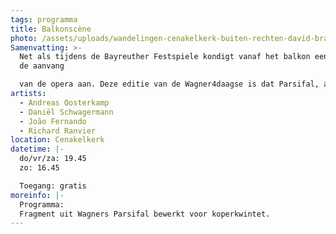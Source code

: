```yaml
---
tags: programma
title: Balkonscène
photo: /assets/uploads/wandelingen-cenakelkerk-buiten-rechten-david-brand-met-naam.jpg
Samenvatting: >-
  Net als tijdens de Bayreuther Festspiele kondigt vanaf het balkon een fanfare
  de aanvang

  van de opera aan. Deze editie van de Wagner4daagse is dat Parsifal, acte 3.
artists:
  - Andreas Oosterkamp
  - Daniël Schwagermann
  - João Fernando
  - Richard Ranvier
location: Cenakelkerk
datetime: |-
  do/vr/za: 19.45
  zo: 16.45

  Toegang: gratis
moreinfo: |-
  Programma:
  Fragment uit Wagners Parsifal bewerkt voor koperkwintet.
---
```


